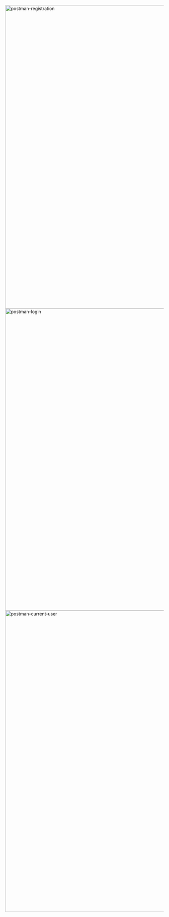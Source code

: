 <img width="962" alt="postman-registration" src="https://github.com/DanilFedorov/postman-api/assets/112554657/ef9268ef-5ac9-4388-9d65-7e96d58416cd">
<img width="959" alt="postman-login" src="https://github.com/DanilFedorov/postman-api/assets/112554657/5c1c5011-392e-472b-9296-814d34ddd111">
<img width="957" alt="postman-current-user" src="https://github.com/DanilFedorov/postman-api/assets/112554657/1301ebc8-457a-4601-a479-6d8fd68e5333">
